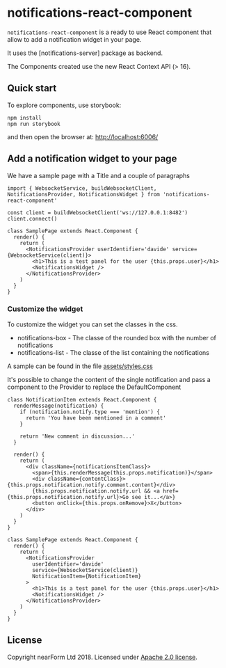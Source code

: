 # notifications-react-component

`notifications-react-component` is a ready to use React component that allow to add a notification widget in your page.

It uses the [notifications-server] package as backend.

The Components created use the new React Context API (> 16).

## Quick start

To explore components, use storybook:

```
npm install
npm run storybook
```

and then open the browser at: [http://localhost:6006/](http://localhost:6006/)

## Add a notification widget to your page
We have a sample page with a Title and a couple of paragraphs
```
import { WebsocketService, buildWebsocketClient, NotificationsProvider, NotificationsWidget } from 'notifications-react-component'

const client = buildWebsocketClient('ws://127.0.0.1:8482')
client.connect()

class SamplePage extends React.Component {
  render() {
    return (
      <NotificationsProvider userIdentifier='davide' service={WebsocketService(client)}>
        <h1>This is a test panel for the user {this.props.user}</h1>
        <NotificationsWidget />
      </NotificationsProvider>
    )
  }
}
```

### Customize the widget
To customize the widget you can set the classes in the css.

* notifications-box - The classe of the rounded box with the number of notifications
* notifications-list - The classe of the list containing the notifications

A sample can be found in the file [assets/styles.css](./assets/styles.css)

It's possible to change the content of the single notification and pass a component to the Provider to replace the DefaultComponent

```
class NotificationItem extends React.Component {
  renderMessage(notification) {
    if (notification.notify.type === 'mention') {
      return 'You have been mentioned in a comment'
    }

    return 'New comment in discussion...'
  }

  render() {
    return (
      <div className={notificationsItemClass}>
        <span>{this.renderMessage(this.props.notification)}</span>
        <div className={contentClass}>{this.props.notification.notify.comment.content}</div>
        {this.props.notification.notify.url && <a href={this.props.notification.notify.url}>Go see it...</a>}
        <button onClick={this.props.onRemove}>X</button>
      </div>
    )
  }
}

class SamplePage extends React.Component {
  render() {
    return (
      <NotificationsProvider
        userIdentifier='davide'
        service={WebsocketService(client)}
        NotificationItem={NotificationItem}
      >
        <h1>This is a test panel for the user {this.props.user}</h1>
        <NotificationsWidget />
      </NotificationsProvider>
    )
  }
}
```


## License

Copyright nearForm Ltd 2018. Licensed under [Apache 2.0 license][license].

[commentami]: https://github.com/nearform/commentami/tree/master/packages
[license]: ./LICENSE.md
